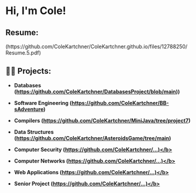 <h1>Hi, I'm Cole!

<h2>Resume:</h2>
(https://github.com/ColeKartchner/ColeKartchner.github.io/files/12788250/Resume.5.pdf)


<h2>👨‍💻 Projects:</h2>

  - <b>Databases (https://github.com/ColeKartchner/DatabasesProject/blob/main))</b>

  - <b>Software Engineering (https://github.com/ColeKartchner/BB-sAdventure)</b>

  - <b>Compilers (https://github.com/ColeKartchner/MiniJava/tree/project7)</b>

  - <b>Data Structures (https://github.com/ColeKartchner/AsteroidsGame/tree/main)</b>

  - <b>Computer Security (https://github.com/ColeKartchner/...)</b>

  - <b>Computer Networks (https://github.com/ColeKartchner/...)</b>

  - <b>Web Applications (https://github.com/ColeKartchner/...)</b>

  - <b>Senior Project (https://github.com/ColeKartchner/...)</b>
